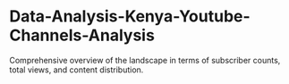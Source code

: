 # Data-Analysis-Kenya-Youtube-Channels-Analysis
Comprehensive overview of the landscape in terms of subscriber counts, total views, and content distribution.
